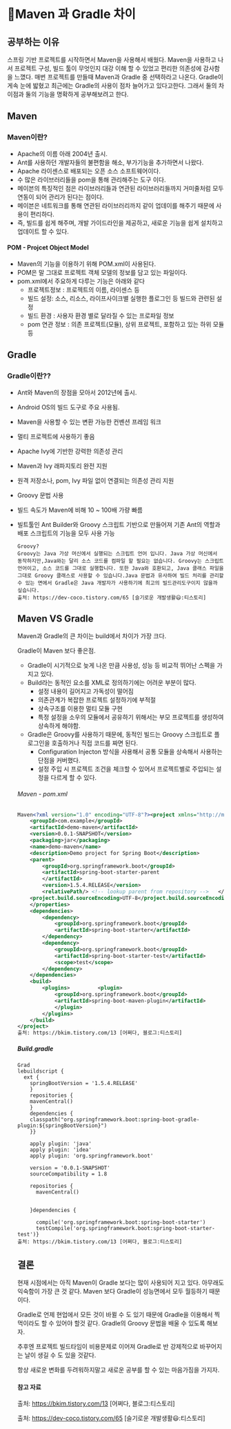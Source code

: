 # 🔔Maven 과 Gradle 차이



## 공부하는 이유

스프링 기반 프로젝트를 시작하면서 Maven을 사용해서 배웠다. Maven을 사용하고 나서 프로젝트 구성, 빌드 툴이 무엇인지 대강 이해 할 수 있었고 편리한 의존성에 감사함을 느꼈다. 매번 프로젝트를 만들때 Maven과 Gradle 중 선택하라고 나온다. Gradle이 게속 눈에 밟혔고 최근에는 Gradle의 사용이 점차 늘어가고 있다고한다. 그래서 둘의 차이점과 둘의 기능을 명확하게 공부해보려고 한다.



## Maven



### Maven이란?

- Apache의 이름 아래 2004년 출시.
- Ant를 사용하던 개발자들의 불편함을 해소, 부가기능을 추가하면서 나왔다.
- Apache 라이센스로 배포되는 오픈 소스 소프트웨어이다.
- 수 많은 라이브러리들을 pom을 통해 관리해주는 도구 이다.
- 메이븐의 특징적인 점은 라이브러리들과 연관된 라이브러리들까지 거미줄처럼 모두 연동이 되어 관리가 된다는 점이다.
- 메이븐은 네트워크를 통해 연관된 라이브러리까지 같이 업데이를 해주기 때문에 사용이 편리하다.
- 즉, 빌드를 쉽게 해주며, 개발 가이드라인을 제공하고, 새로운 기능을 쉽게 설치하고 업데이트 할 수 있다.



#### POM - Projcet Object Model

- Maven의 기능을 이용하기 위해 POM.xml이 사용된다.
- POM은 말 그대로 프로젝트 객체 모델의 정보를 담고 있는 파일이다.
- pom.xml에서 주요하게 다루는 기능은 아래와 같다
  - 프로젝트정보 : 프로젝트의 이름, 라이센스 등
  - 빌드 설정: 소스, 리소스, 라이프사이크별 실행한 플로그인 등 빌드와 관련된 설정
  - 빌드 환경 : 사용자 환경 별로 달라질 수 있는 프로파일 정보
  - pom 연관 정보 : 의존 프로젝트(모듈), 상위 프로젝트, 포함하고 있는 하위 모듈 등



## Gradle



### Gradle이란??

- Ant와 Maven의 장점을 모아서 2012년에 출시.

- Android OS의 빌드 도구로 주요 사용됨.

- Maven을 사용할 수 있는 변환 가능한 컨벤션 프레임 워크

- 멀티 프로젝트에 사용하기 좋음

- Apache Ivy에 기반한 강력한 의존성 관리

- Maven과 Ivy 래파지토리 완전 지원

- 원격 저장소나, pom, Ivy 파일 없이 연결되는 의존성 관리 지원

- Groovy 문법 사용

- 빌드 속도가 Maven에 비해 10 ~ 100배 가량 빠름

- 빌트툴인 Ant Builder와 Groovy 스크립트 기반으로 만들어져 기존 Ant의 역할과 배포 스크립트의 기능을 모두 사용 가능

  ```
  Groovy?
  Groovy는 Java 가상 머신에서 실행되는 스크립트 언어 입니다. Java 가상 머신에서 동작하지만,Java와는 달리 소스 코드를 컴파일 할 필요는 없습니다. Groovy는 스크립트 언어이고, 소스 코드를 그대로 실행합니다. 또한 Java와 호환되고, Java 클래스 파일을 그대로 Groovy 클래스로 사용할 수 있습니다.Java 문법과 유사하여 빌드 처리를 관리할 수 있는 면에서 Gradle은 Java 개발자가 사용하기에 최고의 빌드관리도구이지 않을까 싶습니다.
  출처: https://dev-coco.tistory.com/65 [슬기로운 개발생활😃:티스토리]
  ```

  

  ## Maven VS Gradle

  Maven과 Gradle의 큰 차이는 build에서 차이가 가장 크다.

  

  Gradle이 Maven 보다 좋은점.

  - Gradle이 시기적으로 늦게 나온 만큼 사용성, 성능 등 비교적 뛰어난 스펙을  가지고 있다.
  - Build라는 동적인 요소를 XML로 정의하기에는 어려운 부분이 많다.
    - 설정 내용이 길어지고 가독성이 떨어짐
    - 의존관계가 복잡한 프로젝트 설정하기에 부적절
    - 상속구조를 이용한 멀티 모듈 구현
    - 특정 설정을 소우의 모듈에서 공유하기 위해서는 부모 프로젝트를 생성하여 상속하게 해야함.
  - Gradle은 Groovy를 사용하기 때문에, 동적인 빌드는 Groovy 스크립트로 플로그인을 호출하거나 직접 코드를 짜면 된다.
    - Configuration Injecton 방식을 사용해서 공통 모듈을 상속해서 사용하는 단점을 커버했다.
    - 설정 주입 시 프로젝트 조건을 체크할 수 있어서 프로젝트별로 주입되는 설정을 다르게 할 수 있다.

  

  ###### Maven - pom.xml

  ```xml
  Maven<?xml version="1.0" encoding="UTF-8"?><project xmlns="http://maven.apache.org/POM/4.0.0" xmlns:xsi="http://www.w3.org/2001/XMLSchema-instance"   xsi:schemaLocation="http://maven.apache.org/POM/4.0.0 http://maven.apache.org/xsd/maven-4.0.0.xsd">   <modelVersion>4.0.0</modelVersion>  
      <groupId>com.example</groupId>   
      <artifactId>demo-maven</artifactId>   
      <version>0.0.1-SNAPSHOT</version>   
      <packaging>jar</packaging>   
      <name>demo-maven</name>   
      <description>Demo project for Spring Boot</description>   
      <parent>      
          <groupId>org.springframework.boot</groupId>     
          <artifactId>spring-boot-starter-parent
          </artifactId>      
          <version>1.5.4.RELEASE</version>      
          <relativePath/> <!-- lookup parent from repository -->   </parent>   <properties>      
      <project.build.sourceEncoding>UTF-8</project.build.sourceEncoding>      <project.reporting.outputEncoding>UTF-8</project.reporting.outputEncoding>      <java.version>1.8</java.version>   
      </properties>   
      <dependencies>      
          <dependency>         
              <groupId>org.springframework.boot</groupId>         
              <artifactId>spring-boot-starter</artifactId>      
          </dependency>      
          <dependency>         
              <groupId>org.springframework.boot</groupId>         
              <artifactId>spring-boot-starter-test</artifactId>         
              <scope>test</scope>      
          </dependency>   
      </dependencies>   
      <build>      
          <plugins>         <plugin>            
              <groupId>org.springframework.boot</groupId>            
              <artifactId>spring-boot-maven-plugin</artifactId>         
              </plugin>      
          </plugins>   
      </build>
  </project>
  출처: https://bkim.tistory.com/13 [어쩌다, 블로그:티스토리]
  ```

  

  

  ##### Build.gradle

  ```
  Grad
  lebuildscript {    
  	ext {
      springBootVersion = '1.5.4.RELEASE'
      }
      repositories {
      mavenCentral()
      }
      dependencies {
      classpath("org.springframework.boot:spring-boot-gradle-plugin:${springBootVersion}")
      }}
      
      apply plugin: 'java'
      apply plugin: 'idea'
      apply plugin: 'org.springframework.boot'
      
      version = '0.0.1-SNAPSHOT'
      sourceCompatibility = 1.8
      
      repositories {
      	mavenCentral()
      	
      	
      }dependencies {
      
      	compile('org.springframework.boot:spring-boot-starter')    		
      	testCompile('org.springframework.boot:spring-boot-starter-test')}
  출처: https://bkim.tistory.com/13 [어쩌다, 블로그:티스토리]
  ```

  

  ## 결론

  현재 시점에서는 아직 Maven이 Gradle 보다는 많이 사용되어 지고 있다. 아무래도 익숙함이 가장 큰 것 같다. Maven 보다 Gradle이 성능면에서 모두 월등하기 때문이다. 

  Gradle로 언제 현업에서 모든 것이 바뀔 수 도 있기 때문에 Gradle을 이용해서 찍먹이라도 할 수 있어야 할것 같다. Gradle의 Groovy 문법을 배울 수 있도록 해보자.

  추후엔 프로젝트 빌드타임이 비용문제로 이어져 Gradle로 반 강제적으로 바꾸어지는 날이 생길 수 도 있을 것같다.

  항상 새로운 변화를 두려워하지말고 새로운 공부를 할 수 있는 마음가짐을 가지자.

  

  

  

  

  

  #### 참고 자료

  출처: https://bkim.tistory.com/13 [어쩌다, 블로그:티스토리]

  출처: https://dev-coco.tistory.com/65 [슬기로운 개발생활😃:티스토리]

